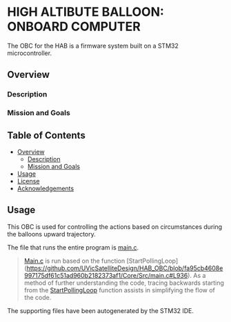 # HIGH ALTIBUTE BALLOON: ONBOARD COMPUTER
The OBC for the HAB is a firmware system built on a STM32 microcontroller.

## Overview
### Description

### Mission and Goals

## Table of Contents
- [Overview](#overview)
  - [Description](#description)
  - [Mission and Goals](#mission-and-goals)
- [Usage](#usage)
- [License](#license)
- [Acknowledgements](#acknowledgements)

## Usage 
This OBC is used for controlling the actions based on circumstances during the balloons upward trajectory.

The file that runs the entire program is [main.c](https://github.com/UVicSatelliteDesign/HAB_OBC/blob/18-documentation/Core/Src/main.c).
> [Main.c](https://github.com/UVicSatelliteDesign/HAB_OBC/blob/18-documentation/Core/Src/main.c) is run based on the function [StartPollingLoop] (https://github.com/UVicSatelliteDesign/HAB_OBC/blob/fa95cb4608e997175df61c51ad960b2182373af1/Core/Src/main.c#L936). As a method of further understanding the code, tracing backwards starting from the [StartPollingLoop](https://github.com/UVicSatelliteDesign/HAB_OBC/blob/fa95cb4608e997175df61c51ad960b2182373af1/Core/Src/main.c#L936) function assists in simplifying the flow of the code.


The supporting files have been autogenerated by the STM32 IDE. 







